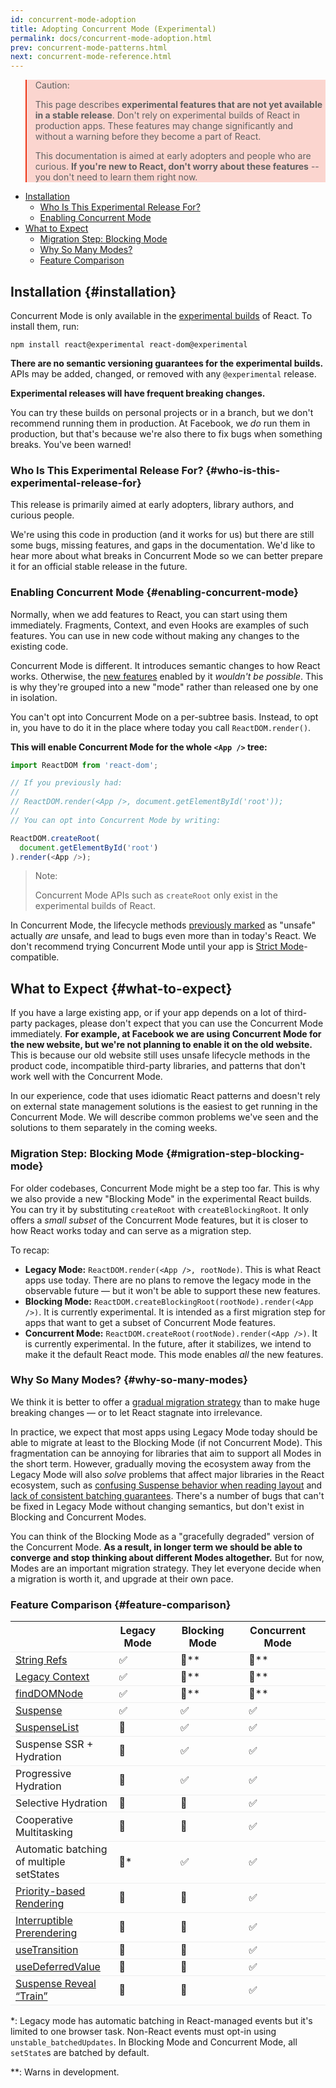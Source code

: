 ```yaml
---
id: concurrent-mode-adoption
title: Adopting Concurrent Mode (Experimental)
permalink: docs/concurrent-mode-adoption.html
prev: concurrent-mode-patterns.html
next: concurrent-mode-reference.html
---
```


<style>
.scary > blockquote {
  background-color: rgba(237, 51, 21, 0.2);
  border-left-color: #ed3315;
}
</style>

<div class="scary">

>Caution:
>
>This page describes **experimental features that are not yet available in a stable release**. Don't rely on experimental builds of React in production apps. These features may change significantly and without a warning before they become a part of React.
>
>This documentation is aimed at early adopters and people who are curious. **If you're new to React, don't worry about these features** -- you don't need to learn them right now.

</div>

- [Installation](#installation)
  - [Who Is This Experimental Release For?](#who-is-this-experimental-release-for)
  - [Enabling Concurrent Mode](#enabling-concurrent-mode)
- [What to Expect](#what-to-expect)
  - [Migration Step: Blocking Mode](#migration-step-blocking-mode)
  - [Why So Many Modes?](#why-so-many-modes)
  - [Feature Comparison](#feature-comparison)

## Installation {#installation}

Concurrent Mode is only available in the [experimental builds](/blog/2019/10/22/react-release-channels.html#experimental-channel) of React. To install them, run:

```
npm install react@experimental react-dom@experimental
```

**There are no semantic versioning guarantees for the experimental builds.**  
APIs may be added, changed, or removed with any `@experimental` release.

**Experimental releases will have frequent breaking changes.**

You can try these builds on personal projects or in a branch, but we don't recommend running them in production. At Facebook, we *do* run them in production, but that's because we're also there to fix bugs when something breaks. You've been warned!

### Who Is This Experimental Release For? {#who-is-this-experimental-release-for}

This release is primarily aimed at early adopters, library authors, and curious people.

We're using this code in production (and it works for us) but there are still some bugs, missing features, and gaps in the documentation. We'd like to hear more about what breaks in Concurrent Mode so we can better prepare it for an official stable release in the future.

### Enabling Concurrent Mode {#enabling-concurrent-mode}

Normally, when we add features to React, you can start using them immediately. Fragments, Context, and even Hooks are examples of such features. You can use in new code without making any changes to the existing code.

Concurrent Mode is different. It introduces semantic changes to how React works. Otherwise, the [new features](/docs/concurrent-mode-patterns.html) enabled by it *wouldn't be possible*. This is why they're grouped into a new "mode" rather than released one by one in isolation.

You can't opt into Concurrent Mode on a per-subtree basis. Instead, to opt in, you have to do it in the place where today you call `ReactDOM.render()`.

**This will enable Concurrent Mode for the whole `<App />` tree:**

```js
import ReactDOM from 'react-dom';

// If you previously had:
//
// ReactDOM.render(<App />, document.getElementById('root'));
//
// You can opt into Concurrent Mode by writing:

ReactDOM.createRoot(
  document.getElementById('root')
).render(<App />);
```

>Note:
>
>Concurrent Mode APIs such as `createRoot` only exist in the experimental builds of React.

In Concurrent Mode, the lifecycle methods [previously marked](https://reactjs.org/blog/2018/03/27/update-on-async-rendering.html) as "unsafe" actually *are* unsafe, and lead to bugs even more than in today's React. We don't recommend trying Concurrent Mode until your app is [Strict Mode](https://reactjs.org/docs/strict-mode.html)-compatible.

## What to Expect {#what-to-expect}

If you have a large existing app, or if your app depends on a lot of third-party packages, please don't expect that you can use the Concurrent Mode immediately. **For example, at Facebook we are using Concurrent Mode for the new website, but we're not planning to enable it on the old website.** This is because our old website still uses unsafe lifecycle methods in the product code, incompatible third-party libraries, and patterns that don't work well with the Concurrent Mode.

In our experience, code that uses idiomatic React patterns and doesn't rely on external state management solutions is the easiest to get running in the Concurrent Mode. We will describe common problems we've seen and the solutions to them separately in the coming weeks.

### Migration Step: Blocking Mode {#migration-step-blocking-mode}

For older codebases, Concurrent Mode might be a step too far. This is why we also provide a new "Blocking Mode" in the experimental React builds. You can try it by substituting `createRoot` with `createBlockingRoot`. It only offers a *small subset* of the Concurrent Mode features, but it is closer to how React works today and can serve as a migration step.

To recap:

* **Legacy Mode:** `ReactDOM.render(<App />, rootNode)`. This is what React apps use today. There are no plans to remove the legacy mode in the observable future — but it won't be able to support these new features.
* **Blocking Mode:** `ReactDOM.createBlockingRoot(rootNode).render(<App />)`. It is currently experimental. It is intended as a first migration step for apps that want to get a subset of Concurrent Mode features.
* **Concurrent Mode:** `ReactDOM.createRoot(rootNode).render(<App />)`. It is currently experimental. In the future, after it stabilizes, we intend to make it the default React mode. This mode enables *all* the new features.

### Why So Many Modes? {#why-so-many-modes}

We think it is better to offer a [gradual migration strategy](/docs/faq-versioning.html#commitment-to-stability) than to make huge breaking changes — or to let React stagnate into irrelevance.

In practice, we expect that most apps using Legacy Mode today should be able to migrate at least to the Blocking Mode (if not Concurrent Mode). This fragmentation can be annoying for libraries that aim to support all Modes in the short term. However, gradually moving the ecosystem away from the Legacy Mode will also *solve* problems that affect major libraries in the React ecosystem, such as [confusing Suspense behavior when reading layout](https://github.com/facebook/react/issues/14536) and [lack of consistent batching guarantees](https://github.com/facebook/react/issues/15080). There's a number of bugs that can't be fixed in Legacy Mode without changing semantics, but don't exist in Blocking and Concurrent Modes.

You can think of the Blocking Mode as a "gracefully degraded" version of the Concurrent Mode. **As a result, in longer term we should be able to converge and stop thinking about different Modes altogether.** But for now, Modes are an important migration strategy. They let everyone decide when a migration is worth it, and upgrade at their own pace.

### Feature Comparison {#feature-comparison}

<style>
  #feature-table table { border-collapse: collapse; }
  #feature-table th { padding-right: 30px; }
  #feature-table tr { border-bottom: 1px solid #eee; }
</style>

<div id="feature-table">

|   |Legacy Mode  |Blocking Mode  |Concurrent Mode  |
|---  |---  |---  |---  |
|[String Refs](/docs/refs-and-the-dom.html#legacy-api-string-refs)  |✅  |🚫**  |🚫**  |
|[Legacy Context](/docs/legacy-context.html) |✅  |🚫**  |🚫**  |
|[findDOMNode](/docs/strict-mode.html#warning-about-deprecated-finddomnode-usage)  |✅  |🚫**  |🚫**  |
|[Suspense](/docs/concurrent-mode-suspense.html#what-is-suspense-exactly) |✅  |✅  |✅  |
|[SuspenseList](/docs/concurrent-mode-patterns.html#suspenselist) |🚫  |✅  |✅  |
|Suspense SSR + Hydration |🚫  |✅  |✅  |
|Progressive Hydration  |🚫  |✅  |✅  |
|Selective Hydration  |🚫  |🚫  |✅  |
|Cooperative Multitasking |🚫  |🚫  |✅  |
|Automatic batching of multiple setStates     |🚫* |✅  |✅  |
|[Priority-based Rendering](/docs/concurrent-mode-patterns.html#splitting-high-and-low-priority-state) |🚫  |🚫  |✅  |
|[Interruptible Prerendering](/docs/concurrent-mode-intro.html#interruptible-rendering) |🚫  |🚫  |✅  |
|[useTransition](/docs/concurrent-mode-patterns.html#transitions)  |🚫  |🚫  |✅  |
|[useDeferredValue](/docs/concurrent-mode-patterns.html#deferring-a-value) |🚫  |🚫  |✅  |
|[Suspense Reveal “Train”](/docs/concurrent-mode-patterns.html#suspense-reveal-train)  |🚫  |🚫  |✅  |

</div>

\*: Legacy mode has automatic batching in React-managed events but it's limited to one browser task. Non-React events must opt-in using `unstable_batchedUpdates`. In Blocking Mode and Concurrent Mode, all `setState`s are batched by default.

\*\*: Warns in development.
